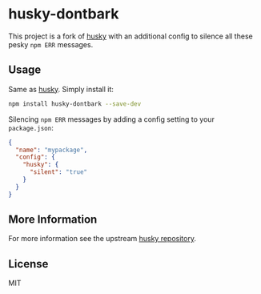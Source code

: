 # husky-dontbark

This project is a fork of [husky](https://github.com/typicode/husky) with an additional config to
silence all these pesky `npm ERR` messages.

## Usage

Same as [husky](https://github.com/typicode/husky). Simply install it:

```bash
npm install husky-dontbark --save-dev
```

Silencing `npm ERR` messages by adding a config setting to your `package.json`:

```json
{
  "name": "mypackage",
  "config": {
    "husky": {
      "silent": "true"
    }
  }
}
```

## More Information

For more information see the upstream [husky repository](https://github.com/typicode/husky).

## License

MIT
